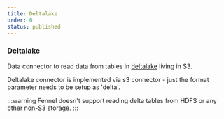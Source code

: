 ```yaml
---
title: Deltalake
order: 0
status: published
---
```

### Deltalake
Data connector to read data from tables in [deltalake](https://delta.io/) living 
in S3. 

Deltalake connector is implemented via s3 connector - just the format parameter 
needs to be setup as 'delta'.

:::warning
Fennel doesn't support reading delta tables from HDFS or any other non-S3 storage.
:::

<pre snippet="api-reference/sources/s3#s3_delta"
    status="success" message="Sourcing delta tables into Fennel datasets" 
 >
</pre>

